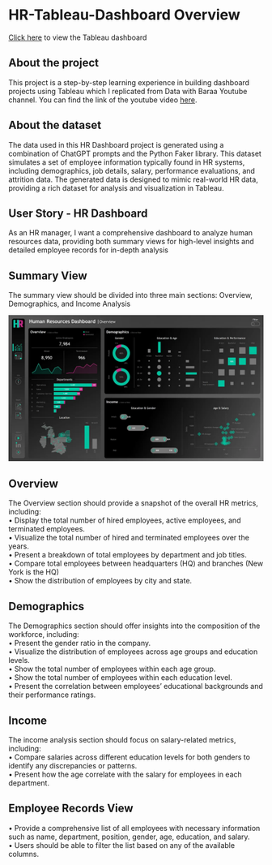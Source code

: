 # HR-Tableau-Dashboard Overview

[Click here](https://public.tableau.com/app/profile/karen.claire.cafe/viz/HRDashboard_17244945238940/HROverview) to view the Tableau dashboard

## About the project
This project is a step-by-step learning experience in building dashboard projects using Tableau which I replicated from Data with Baraa Youtube channel. You can find the link of the youtube video [here](https://www.youtube.com/watch?v=UcGF09Awm4Y).

## About the dataset
The data used in this HR Dashboard project is generated using a combination of ChatGPT prompts and the Python Faker library. This dataset simulates a set of employee information typically found in HR systems, including demographics, job details, salary, performance evaluations, and attrition data. The generated data is designed to mimic real-world HR data, providing a rich dataset for analysis and visualization in Tableau.

## User Story - HR Dashboard
As an HR manager, I want a comprehensive dashboard to analyze human resources data, providing both summary views for high-level insights and detailed employee records for in-depth analysis

## Summary View
The summary view should be divided into three main sections: Overview, Demographics, and Income Analysis

![Dashboard Overview](https://github.com/ClaireC-15/HR-Tableau-Project/blob/0a03b30148c23d3b83fcab70b4f61c13479e8ea1/img/HR%201.webp)

## Overview
The Overview section should provide a snapshot of the overall HR metrics, including:  <br>
•	Display the total number of hired employees, active employees, and terminated employees. <br>
•	Visualize the total number of hired and terminated employees over the years. <br>
•	Present a breakdown of total employees by department and job titles. <br>
•	Compare total employees between headquarters (HQ) and branches (New York is the HQ) <br>
•	Show the distribution of employees by city and state. <br>

## Demographics
The Demographics section should offer insights into the composition of the workforce, including: <br>
•	Present the gender ratio in the company. <br>
•	Visualize the distribution of employees across age groups and education levels. <br>
•	Show the total number of employees within each age group. <br>
•	Show the total number of employees within each education level. <br>
•	Present the correlation between employees’ educational backgrounds and their performance ratings. <br>

## Income
The income analysis section should focus on salary-related metrics, including:<br>
•	Compare salaries across different education levels for both genders to identify any discrepancies or patterns. <br>
•	Present how the age correlate with the salary for employees in each department. <br>

## Employee Records View
•	Provide a comprehensive list of all employees with necessary information such as name, department, position, gender, age, education, and salary. <br>
•	Users should be able to filter the list based on any of the available columns.


